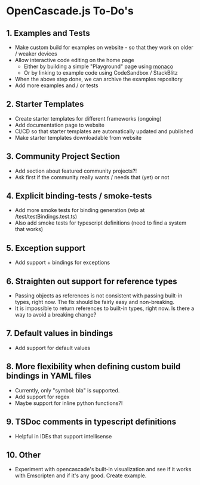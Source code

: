 # OpenCascade.js To-Do's

## 1. Examples and Tests

* Make custom build for examples on website - so that they work on older / weaker devices
* Allow interactive code editing on the home page
  * Either by building a simple "Playground" page using [monaco](https://microsoft.github.io/monaco-editor/)
  * Or by linking to example code using CodeSandbox / StackBlitz
* When the above step done, we can archive the examples repository
* Add more examples and / or tests

## 2. Starter Templates

* Create starter templates for different frameworks (ongoing)
* Add documentation page to website
* CI/CD so that starter templates are automatically updated and published
* Make starter templates downloadable from website

## 3. Community Project Section

* Add section about featured community projects?!
* Ask first if the community really wants / needs that (yet) or not

## 4. Explicit binding-tests / smoke-tests

* Add more smoke tests for binding generation (wip at /test/testBindings.test.ts)
* Also add smoke tests for typescript definitions (need to find a system that works)

## 5. Exception support

* Add support + bindings for exceptions

## 6. Straighten out support for reference types

* Passing objects as references is not consistent with passing built-in types, right now. The fix should be fairly easy and non-breaking.
* It is impossible to return references to built-in types, right now. Is there a way to avoid a breaking change?

## 7. Default values in bindings

* Add support for default values

## 8. More flexibility when defining custom build bindings in YAML files

* Currently, only "symbol: bla" is supported.
* Add support for regex
* Maybe support for inline python functions?!

## 9. TSDoc comments in typescript definitions

* Helpful in IDEs that support intellisense

## 10. Other

* Experiment with opencascade's built-in visualization and see if it works with Emscripten and if it's any good. Create example.
